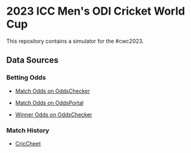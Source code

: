 # 2023 ICC Men's ODI Cricket World Cup

This repository contains a simulator for the #cwc2023. 

## Data Sources 

### Betting Odds 

* [Match Odds on OddsChecker](https://www.oddschecker.com/cricket)
* [Match Odds on OddsPortal](https://www.oddsportal.com/cricket/world/icc-world-cup/)

* [Winner Odds on OddsChecker](https://www.oddschecker.com/cricket/world-cup/winner)

### Match History 

* [CricCheet](https://cricsheet.org/downloads/)